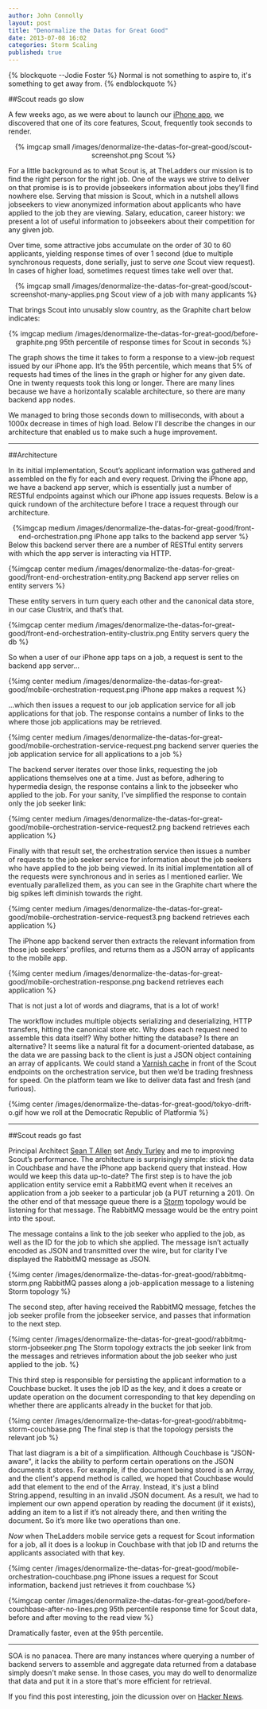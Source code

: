 ```yaml
---
author: John Connolly 
layout: post
title: "Denormalize the Datas for Great Good"
date: 2013-07-08 16:02 
categories: Storm Scaling 
published: true
---
```

{% blockquote --Jodie Foster %}
Normal is not something to aspire to, it's something to get away from.
{% endblockquote %}

##Scout reads go slow

A few weeks ago, as we were about to launch our [iPhone app](http://app.appsflyer.com/id654867487?pid=TLC_organic), we discovered that one of its core features, Scout, frequently took seconds to render.  

<center>
{% imgcap small /images/denormalize-the-datas-for-great-good/scout-screenshot.png Scout %} 
</center>

For a little background as to what Scout is, at TheLadders our mission is to find the right person for the right job. One of the ways we strive to deliver on that promise is is to provide jobseekers information about jobs they’ll find nowhere else. Serving that mission is Scout, which in a nutshell allows jobseekers to view anonymized information about applicants who have applied to the job they are viewing. Salary, education, career history: we present a lot of useful information to jobseekers about their competition for any given job.

Over time, some attractive jobs accumulate on the order of 30 to 60 applicants, yielding response times of over 1 second (due to multiple synchronous requests, done serially, just to serve _one_ Scout view request).  In cases of higher load, sometimes request times take well over that.

<center>
{% imgcap small /images/denormalize-the-datas-for-great-good/scout-screenshot-many-applies.png Scout view of a job with many applicants %} 
</center>

That brings Scout into unusably slow country, as the Graphite chart below indicates:

<center>
{% imgcap medium /images/denormalize-the-datas-for-great-good/before-graphite.png 95th percentile of response times for Scout in seconds %}
</center>

The graph shows the time it takes to form a response to a view-job request issued by our iPhone app. It’s the 95th percentile, which means that 5% of requests had times of the lines in the graph or higher for any given date.  One in twenty requests took this long or longer. There are many lines because we have a horizontally scalable architecture, so there are many backend app nodes.

We managed to bring those seconds down to milliseconds, with about a 1000x decrease in times of high load.  Below I’ll describe the changes in our architecture that enabled us to make such a huge improvement.

-------------

##Architecture

In its initial implementation, Scout’s applicant information was gathered and assembled on the fly for each and every request. Driving the iPhone app, we have a backend app server, which is essentially just a number of RESTful endpoints against which our iPhone app issues requests.  Below is a quick rundown of the architecture before I trace a request through our architecture.
<center>
{%imgcap medium /images/denormalize-the-datas-for-great-good/front-end-orchestration.png iPhone app talks to the backend app server %}
</center>
Below this backend server there are a number of RESTful entity servers with which the app server is interacting via HTTP. 

{%imgcap center medium /images/denormalize-the-datas-for-great-good/front-end-orchestration-entity.png Backend app server relies on entity servers %}

These entity servers in turn query each other and the canonical data store, in our case Clustrix, and that’s that.

{%imgcap center medium /images/denormalize-the-datas-for-great-good/front-end-orchestration-entity-clustrix.png Entity servers query the db %}

So when a user of our iPhone app taps on a job, a request is sent to the backend app server...

{%img center medium /images/denormalize-the-datas-for-great-good/mobile-orchestration-request.png iPhone app makes a request %}

...which then issues a request to our job application service for all job applications for that job. The response contains a number of links to the where those job applications may be retrieved.

{%img center medium /images/denormalize-the-datas-for-great-good/mobile-orchestration-service-request.png backend server queries the job application service for all applications to a job %}

The backend server iterates over those links, requesting the job applications themselves one at a time. Just as before, adhering to hypermedia design, the response contains a link to the jobseeker who applied to the job. For your sanity, I’ve simplified the response to contain only the job seeker link:

{%img center medium /images/denormalize-the-datas-for-great-good/mobile-orchestration-service-request2.png backend retrieves each application %}

Finally with that result set, the orchestration service then issues a number of requests to the job seeker service for information about the job seekers who have applied to the job being viewed.  In its initial implementation all of the requests were synchronous and in series as I mentioned earlier. We eventually parallelized them, as you can see in the Graphite chart where the big spikes left diminish towards the right.  

{%img center medium /images/denormalize-the-datas-for-great-good/mobile-orchestration-service-request3.png backend retrieves each application %}

The iPhone app backend server then extracts the relevant information from those job seekers’ profiles, and returns them as a JSON array of applicants to the mobile app.

{%img center medium /images/denormalize-the-datas-for-great-good/mobile-orchestration-response.png backend retrieves each application %}

That is not just a lot of words and diagrams, that is a lot of work!  

The workflow includes multiple objects serializing and deserializing, HTTP transfers, hitting the canonical store etc. Why does each request need to assemble this data itself? Why bother hitting the database? Is there an alternative? It seems like a natural fit for a document-oriented database, as the data we are passing back to the client is just a JSON object containing an array of applicants.  We could stand a [Varnish cache](http://dev.theladders.com/2013/05/varnish-in-five-acts/) in front of the Scout endpoints on the orchestration service, but then we’d be trading freshness for speed. On the platform team we like to deliver data fast and fresh (and furious).

{%img center /images/denormalize-the-datas-for-great-good/tokyo-drift-o.gif how we roll at the Democratic Republic of Platformia %}

-----------
##Scout reads go fast

Principal Architect [Sean T Allen](http://twitter.com/SeanTAllen) set [Andy Turley](http://twitter.com/casio_juarez) and me to improving Scout’s performance. The architecture is surprisingly simple: stick the data in Couchbase and have the iPhone app backend query that instead. How would we keep this data up-to-date? The first step is to have the job application entity service emit a RabbitMQ event when it receives an application from a job seeker to a particular job (a PUT returning a 201).  On the other end of that message queue there is a  [Storm](http://dev.theladders.com/2013/03/riders-on-the-storm-take-a-long-holiday-let-your-children-play/) topology would be listening for that message. The RabbitMQ message would be the entry point into the spout. 


The message contains a link to the job seeker who applied to the job, as well as the ID for the job to which she applied.   The message isn’t actually encoded as JSON and transmitted over the wire, but for clarity I’ve displayed the RabbitMQ message as JSON.

{%img center /images/denormalize-the-datas-for-great-good/rabbitmq-storm.png RabbitMQ passes along a job-application message to a listening Storm topology %}

The second step, after having received the RabbitMQ message, fetches the job seeker profile from the jobseeker service, and passes that information to the next step.

{%img center /images/denormalize-the-datas-for-great-good/rabbitmq-storm-jobseeker.png The Storm topology extracts the job seeker link from the messages and retrieves information about the job seeker who just applied to the job. %}

This third step is responsible for persisting the applicant information to a Couchbase bucket. It uses the job ID as the key, and it does a create or update operation on the document corresponding to that key depending on whether there are applicants already in the bucket for that job. 

{%img center /images/denormalize-the-datas-for-great-good/rabbitmq-storm-couchbase.png The final step is that the topology persists the relevant job %}

That last diagram is a bit of a simplification. Although Couchbase is "JSON-aware", it lacks the ability to perform certain operations on the JSON documents it stores.  For example, if the document being stored is an Array, and the client's append method is called, we hoped that Couchbase would add that element to the end of the Array. Instead, it's just a blind String.append, resulting in an invalid JSON document. As a result, we had to implement our own append operation by reading the document (if it exists), adding an item to a list if it’s not already there, and then writing the document.  So it’s more like two operations than one.

_Now_ when TheLadders mobile service gets a request for Scout information for a job, all it does is a lookup in Couchbase with that job ID and returns the applicants associated with that key. 

{%img center /images/denormalize-the-datas-for-great-good/mobile-orchestration-couchbase.png iPhone issues a request for Scout information, backend just retrieves it from couchbase %}

{%imgcap center /images/denormalize-the-datas-for-great-good/before-couchbase-after-no-lines.png 95th percentile response time for Scout data, before and after moving to the read view %}

Dramatically faster, even at the 95th percentile.

-----------

SOA is no panacea. There are many instances where querying a number of backend servers to assemble and aggregate data returned from a database simply doesn't make sense. In those cases, you may do well to denormalize that data and put it in a store that's more efficient for retrieval.  

If you find this post interesting, join the dicussion over on [Hacker News](https://news.ycombinator.com/item?id=6015123). 

